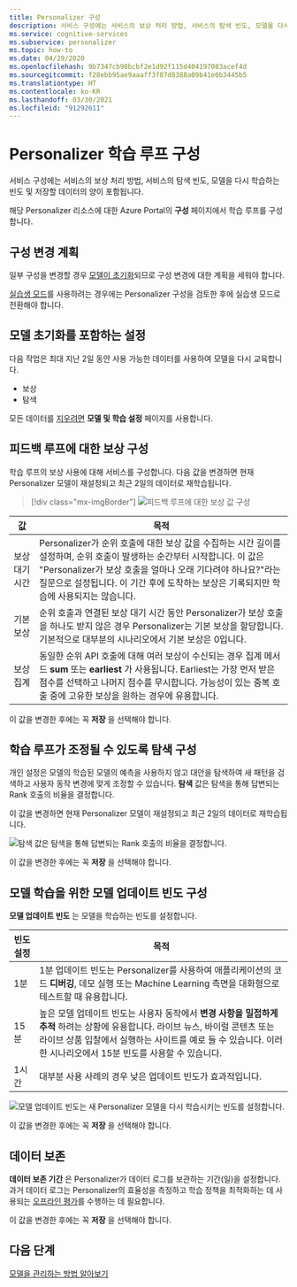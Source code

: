 ```yaml
---
title: Personalizer 구성
description: 서비스 구성에는 서비스의 보상 처리 방법, 서비스의 탐색 빈도, 모델을 다시 학습하는 빈도 및 저장할 데이터의 양이 포함됩니다.
ms.service: cognitive-services
ms.subservice: personalizer
ms.topic: how-to
ms.date: 04/29/2020
ms.openlocfilehash: 9b7347cb98bcbf2e1d92f115d404197083acef4d
ms.sourcegitcommit: f28ebb95ae9aaaff3f87d8388a09b41e0b3445b5
ms.translationtype: HT
ms.contentlocale: ko-KR
ms.lasthandoff: 03/30/2021
ms.locfileid: "91292611"
---
```

# <a name="configure-personalizer-learning-loop"></a>Personalizer 학습 루프 구성

서비스 구성에는 서비스의 보상 처리 방법, 서비스의 탐색 빈도, 모델을 다시 학습하는 빈도 및 저장할 데이터의 양이 포함됩니다.

해당 Personalizer 리소스에 대한 Azure Portal의 **구성** 페이지에서 학습 루프를 구성합니다.

<a name="configure-service-settings-in-the-azure-portal"></a>
<a name="configure-reward-settings-for-the-feedback-loop-based-on-use-case"></a>

## <a name="planning-configuration-changes"></a>구성 변경 계획

일부 구성을 변경할 경우 [모델이 초기화](#settings-that-include-resetting-the-model)되므로 구성 변경에 대한 계획을 세워야 합니다.

[실습생 모드](concept-apprentice-mode.md)를 사용하려는 경우에는 Personalizer 구성을 검토한 후에 실습생 모드로 전환해야 합니다.

<a name="clear-data-for-your-learning-loop"></a>

## <a name="settings-that-include-resetting-the-model"></a>모델 초기화를 포함하는 설정

다음 작업은 최대 지난 2일 동안 사용 가능한 데이터를 사용하여 모델을 다시 교육합니다.

* 보상
* 탐색

모든 데이터를 [지우려면](how-to-manage-model.md) **모델 및 학습 설정** 페이지를 사용합니다.

## <a name="configure-rewards-for-the-feedback-loop"></a>피드백 루프에 대한 보상 구성

학습 루프의 보상 사용에 대해 서비스를 구성합니다. 다음 값을 변경하면 현재 Personalizer 모델이 재설정되고 최근 2일의 데이터로 재학습됩니다.

> [!div class="mx-imgBorder"]
> ![피드백 루프에 대한 보상 값 구성](media/settings/configure-model-reward-settings.png)

|값|목적|
|--|--|
|보상 대기 시간|Personalizer가 순위 호출에 대한 보상 값을 수집하는 시간 길이를 설정하며, 순위 호출이 발생하는 순간부터 시작합니다. 이 값은 "Personalizer가 보상 호출을 얼마나 오래 기다려야 하나요?"라는 질문으로 설정됩니다. 이 기간 후에 도착하는 보상은 기록되지만 학습에 사용되지는 않습니다.|
|기본 보상|순위 호출과 연결된 보상 대기 시간 동안 Personalizer가 보상 호출을 하나도 받지 않은 경우 Personalizer는 기본 보상을 할당합니다. 기본적으로 대부분의 시나리오에서 기본 보상은 0입니다.|
|보상 집계|동일한 순위 API 호출에 대해 여러 보상이 수신되는 경우 집계 메서드 **sum** 또는 **earliest** 가 사용됩니다. Earliest는 가장 먼저 받은 점수를 선택하고 나머지 점수를 무시합니다. 가능성이 있는 중복 호출 중에 고유한 보상을 원하는 경우에 유용합니다. |

이 값을 변경한 후에는 꼭 **저장** 을 선택해야 합니다.

## <a name="configure-exploration-to-allow-the-learning-loop-to-adapt"></a>학습 루프가 조정될 수 있도록 탐색 구성

개인 설정은 모델의 학습된 모델의 예측을 사용하지 않고 대안을 탐색하여 새 패턴을 검색하고 사용자 동작 변경에 맞게 조정할 수 있습니다. **탐색** 값은 탐색을 통해 답변되는 Rank 호출의 비율을 결정합니다.

이 값을 변경하면 현재 Personalizer 모델이 재설정되고 최근 2일의 데이터로 재학습됩니다.

![탐색 값은 탐색을 통해 답변되는 Rank 호출의 비율을 결정합니다.](media/settings/configure-exploration-setting.png)

이 값을 변경한 후에는 꼭 **저장** 을 선택해야 합니다.

<a name="model-update-frequency"></a>

## <a name="configure-model-update-frequency-for-model-training"></a>모델 학습을 위한 모델 업데이트 빈도 구성

**모델 업데이트 빈도** 는 모델을 학습하는 빈도를 설정합니다.

|빈도 설정|목적|
|--|--|
|1분|1분 업데이트 빈도는 Personalizer를 사용하여 애플리케이션의 코드 **디버깅**, 데모 실행 또는 Machine Learning 측면을 대화형으로 테스트할 때 유용합니다.|
|15분|높은 모델 업데이트 빈도는 사용자 동작에서 **변경 사항을 밀접하게 추적** 하려는 상황에 유용합니다. 라이브 뉴스, 바이럴 콘텐츠 또는 라이브 상품 입찰에서 실행하는 사이트를 예로 들 수 있습니다. 이러한 시나리오에서 15분 빈도를 사용할 수 있습니다. |
|1시간|대부분 사용 사례의 경우 낮은 업데이트 빈도가 효과적입니다.|

![모델 업데이트 빈도는 새 Personalizer 모델을 다시 학습시키는 빈도를 설정합니다.](media/settings/configure-model-update-frequency-settings-15-minutes.png)

이 값을 변경한 후에는 꼭 **저장** 을 선택해야 합니다.

## <a name="data-retention"></a>데이터 보존

**데이터 보존 기간** 은 Personalizer가 데이터 로그를 보관하는 기간(일)을 설정합니다. 과거 데이터 로그는 Personalizer의 효율성을 측정하고 학습 정책을 최적화하는 데 사용되는 [오프라인 평가](concepts-offline-evaluation.md)를 수행하는 데 필요합니다.

이 값을 변경한 후에는 꼭 **저장** 을 선택해야 합니다.



## <a name="next-steps"></a>다음 단계

[모델을 관리하는 방법 알아보기](how-to-manage-model.md)
